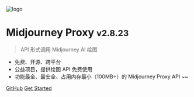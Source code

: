 ![logo](https://vip.123pan.cn/1816233029/mjproxy/logo.png)

# Midjourney Proxy <small>v2.8.23</small>

> API 形式调用 Midjourney AI 绘图

- 免费、开源、跨平台
- 公益项目，提供绘图 API 免费使用
- 功能最全、最安全、占用内存最小（100MB+）的 Midjourney Proxy API ~~

[GitHub](https://github.com/trueai-org/midjourney-proxy)
[Get Started](https://dbccccccc.github.io/midjourney-proxy/#/?id=midjourney-proxy)